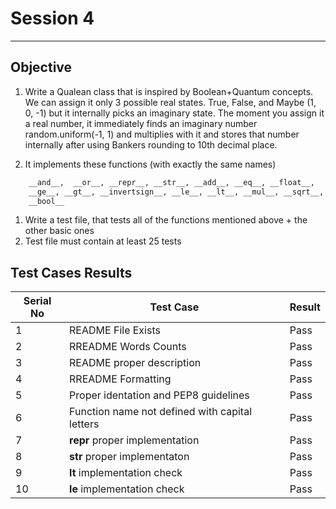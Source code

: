 # Session 4 
---
## Objective
1. Write a Qualean class that is inspired by Boolean+Quantum concepts. We can assign it only 3 possible real states. True, False, and Maybe (1, 0, -1) but it internally picks an imaginary state. The moment you assign it a real number, it immediately finds an imaginary number random.uniform(-1, 1) and multiplies with it and stores that number internally after using Bankers rounding to 10th decimal place.  
 
1. It implements these functions (with exactly the same names) 

``` html 
    __and__,  __or__, __repr__, __str__, __add__, __eq__, __float__,
    __ge__, __gt__, __invertsign__, __le__, __lt__, __mul__, __sqrt__, 
    __bool__

```
1. Write a test file, that tests all of the functions mentioned above + the other basic ones 
1. Test file must contain at least 25 tests


## Test Cases Results

| Serial No  | Test Case | Result |
| ---------- | --------- | ------ |
| 1 | README File Exists | Pass |
| 2 | RREADME Words Counts | Pass |
| 3 | README proper description | Pass |
| 4 | RREADME Formatting | Pass |
| 5 | Proper identation and  PEP8 guidelines | Pass |
| 6 | Function name not defined with capital letters | Pass |
| 7 | __repr__ proper implementation | Pass |
| 8 | __str__ proper implementaton | Pass |
| 9 | __lt__ implementation check | Pass |
| 10 | __le__ implementation check | Pass | 
